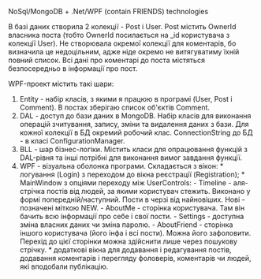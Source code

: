 NoSql/MongoDB + .Net/WPF (contain FRIENDS) technologies

В базі даних створила 2 колекції - Post i User.
Post містить OwnerId власника поста (тобто OwnerId посилається на _id користувача з колекції User).
Не створювала окремої колекції для коментарів, бо визначила це недоцільним, адже ніде окремо не витягуватиму їхній повний список.
Всі дані про коментарі до поста містяться безпосередньо в інформації про пост.

WPF-проект містить такі шари:
1.  Entity - набір класів, з якими я працюю в програмі (User, Post i Comment).
    В постах зберігаю список об'єктів Comment.
2.  DAL - доступ до бази даних в MongoDB.
    Набір класів для виконання операцій зчитування, запису, зміни та видалення даних з бази.
    Для кожної колекції в БД окремий робочий клас.
    ConnectionString до БД - в класі ConfigurationManager.
3.  BLL - шар бізнес-логіки. 
    Містить класи для опрацювання функцій з DAL-рівня та інші потрібні для виконання вимог завдання функції.
4.  WPF - візуальна оболонка програми. 
    Складається з вікон:
        * логування (Login) з переходом до вікна реєстрації (Registration);
        * MainWindow з опціями переходу між UserControls:
                -   Timeline - аля-стрічка постів від людей, за якими користувач стежить.
                    Виконано у формі попередній/наступний. Пости в черзі від найновіших. Нові - позначені міткою NEW.
                -   AboutMe - сторінка користувача. Там він бачить всю інформації про себе і свої пости.
                -   Settings - доступна зміна власних даних чи зміна паролю.
                -   AboutFriend - сторінка іншого користувача (його інфа і всі пости).
                    Можна його зафоловити. Перехід до цієї сторінки можна здійснити лише через пошукову стрічку.
        * додаткові вікна для додавання і редагування постів, додавання коментарів і перегляду фоловерів, коментарів чи людей, які вподобали публікацію.
